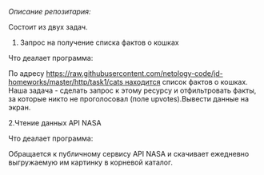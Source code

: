 *Описание репозитария:*

Состоит из двух задач.

1. Запрос на получение списка фактов о кошках

Что деалает программа:
   
По адресу https://raw.githubusercontent.com/netology-code/jd-homeworks/master/http/task1/cats находится список фактов о кошках. Наша задача - сделать запрос к этому ресурсу и отфильтровать факты, за которые никто не проголосовал (поле upvotes).Вывести данные на экран.



2.Чтение данных API NASA

Что деалает программа:

Обращается к публичному сервису API NASA и скачивает ежедневно выгружаемую им картинку в корневой каталог.  


